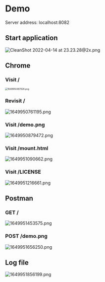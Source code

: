 # Demo

Server address: localhost:8082

## Start application

![CleanShot 2022-04-14 at 23.23.28@2x.png](https://pic.hanjiaming.com.cn/2022/04/14/2c081234feaf9.png)

## Chrome

### Visit /

<img src="https://pic.hanjiaming.com.cn/2022/04/14/a8950b5c6e8c2.png" alt="1649950487826.png" style="zoom:50%;" />

### Revisit /

![1649950761195.png](https://pic.hanjiaming.com.cn/2022/04/14/c0c2d2a708471.png)

### Visit /demo.png

![1649950879472.png](https://pic.hanjiaming.com.cn/2022/04/14/87b7ae13ab9e4.png)

### Visit /mount.html

![1649951090662.png](https://pic.hanjiaming.com.cn/2022/04/14/9d33cd5996d65.png)

### Visit /LICENSE

![1649951216661.png](https://pic.hanjiaming.com.cn/2022/04/14/f2452950b6267.png)

## Postman

### GET /

![1649951453575.png](https://pic.hanjiaming.com.cn/2022/04/14/2f2b31038e34c.png)

### POST /demo.png

![1649951656250.png](https://pic.hanjiaming.com.cn/2022/04/14/62557f5b1de9d.png)

## Log file

![1649951856199.png](https://pic.hanjiaming.com.cn/2022/04/14/e6ad5c204f0b3.png)